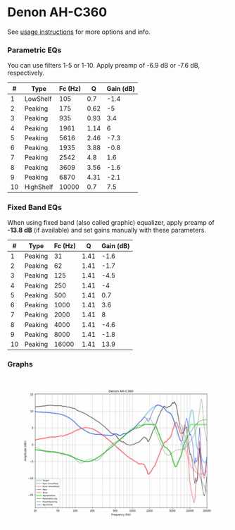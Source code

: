 # Denon AH-C360
See [usage instructions](https://github.com/jaakkopasanen/AutoEq#usage) for more options and info.

### Parametric EQs
You can use filters 1-5 or 1-10. Apply preamp of -6.9 dB or -7.6 dB, respectively.

|   # | Type      |   Fc (Hz) |    Q |   Gain (dB) |
|-----|-----------|-----------|------|-------------|
|   1 | LowShelf  |       105 | 0.7  |        -1.4 |
|   2 | Peaking   |       175 | 0.62 |        -5   |
|   3 | Peaking   |       935 | 0.93 |         3.4 |
|   4 | Peaking   |      1961 | 1.14 |         6   |
|   5 | Peaking   |      5616 | 2.46 |        -7.3 |
|   6 | Peaking   |      1935 | 3.88 |        -0.8 |
|   7 | Peaking   |      2542 | 4.8  |         1.6 |
|   8 | Peaking   |      3609 | 3.56 |        -1.6 |
|   9 | Peaking   |      6870 | 4.31 |        -2.1 |
|  10 | HighShelf |     10000 | 0.7  |         7.5 |

### Fixed Band EQs
When using fixed band (also called graphic) equalizer, apply preamp of **-13.8 dB** (if available) and set gains manually with these parameters.

|   # | Type    |   Fc (Hz) |    Q |   Gain (dB) |
|-----|---------|-----------|------|-------------|
|   1 | Peaking |        31 | 1.41 |        -1.6 |
|   2 | Peaking |        62 | 1.41 |        -1.7 |
|   3 | Peaking |       125 | 1.41 |        -4.5 |
|   4 | Peaking |       250 | 1.41 |        -4   |
|   5 | Peaking |       500 | 1.41 |         0.7 |
|   6 | Peaking |      1000 | 1.41 |         3.6 |
|   7 | Peaking |      2000 | 1.41 |         8   |
|   8 | Peaking |      4000 | 1.41 |        -4.6 |
|   9 | Peaking |      8000 | 1.41 |        -1.8 |
|  10 | Peaking |     16000 | 1.41 |        13.9 |

### Graphs
![](./Denon%20AH-C360.png)
